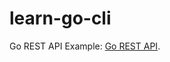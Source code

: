 # learn-go-cli

Go REST API Example: [Go REST API](https://dev.to/aurelievache/learning-go-by-examples-part-2-create-an-http-rest-api-server-in-go-1cdm).